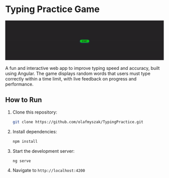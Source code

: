 # Typing Practice Game

![](https://github.com/olafmyszak/TypingPractice/blob/master/demo.gif)

A fun and interactive web app to improve typing speed and accuracy, built using Angular. The game displays random words that users must type correctly within a time limit, with live feedback on progress and performance.

## How to Run

1. Clone this repository:

    ```bash
    git clone https://github.com/olafmyszak/TypingPractice.git
    ```

2. Install dependencies:
    ```bash
    npm install
    ```
3. Start the development server:
    ```bash
    ng serve
    ```
4. Navigate to `http://localhost:4200`
